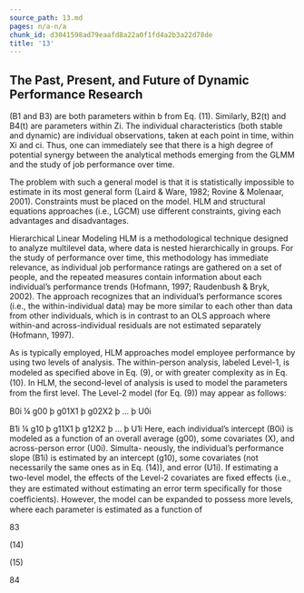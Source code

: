 ```yaml
---
source_path: 13.md
pages: n/a-n/a
chunk_id: d3041598ad79eaafd8a22a0f1fd4a2b3a22d78de
title: '13'
---
```

## The Past, Present, and Future of Dynamic Performance Research

(B1 and B3) are both parameters within b from Eq. (11). Similarly, B2(t) and B4(t) are parameters within Zi. The individual characteristics (both stable and dynamic) are individual observations, taken at each point in time, within Xi and ci. Thus, one can immediately see that there is a high degree of potential synergy between the analytical methods emerging from the GLMM and the study of job performance over time.

The problem with such a general model is that it is statistically impossible to estimate in its most general form (Laird & Ware, 1982; Rovine & Molenaar, 2001). Constraints must be placed on the model. HLM and structural equations approaches (i.e., LGCM) use different constraints, giving each advantages and disadvantages.

Hierarchical Linear Modeling HLM is a methodological technique designed to analyze multilevel data, where data is nested hierarchically in groups. For the study of performance over time, this methodology has immediate relevance, as individual job performance ratings are gathered on a set of people, and the repeated measures contain information about each individual’s performance trends (Hofmann, 1997; Raudenbush & Bryk, 2002). The approach recognizes that an individual’s performance scores (i.e., the within-individual data) may be more similar to each other than data from other individuals, which is in contrast to an OLS approach where within-and across-individual residuals are not estimated separately (Hofmann, 1997).

As is typically employed, HLM approaches model employee performance by using two levels of analysis. The within-person analysis, labeled Level-1, is modeled as speciﬁed above in Eq. (9), or with greater complexity as in Eq. (10). In HLM, the second-level of analysis is used to model the parameters from the ﬁrst level. The Level-2 model (for Eq. (9)) may appear as follows:

B0i ¼ g00 þ g01X1 þ g02X2 þ ... þ U0i

B1i ¼ g10 þ g11X1 þ g12X2 þ ... þ U1i Here, each individual’s intercept (B0i) is modeled as a function of an overall average (g00), some covariates (X), and across-person error (U0i). Simulta- neously, the individual’s performance slope (B1i) is estimated by an intercept (g10), some covariates (not necessarily the same ones as in Eq. (14)), and error (U1i). If estimating a two-level model, the effects of the Level-2 covariates are ﬁxed effects (i.e., they are estimated without estimating an error term speciﬁcally for those coefﬁcients). However, the model can be expanded to possess more levels, where each parameter is estimated as a function of

83

(14)

(15)

84
